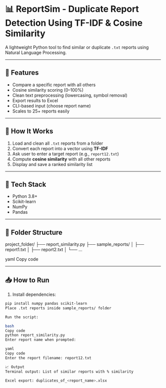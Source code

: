 # 📊 ReportSim - Duplicate Report Detection Using TF-IDF & Cosine Similarity

A lightweight Python tool to find similar or duplicate `.txt` reports using Natural Language Processing.

---

## 🚀 Features

- Compare a specific report with all others
- Cosine similarity scoring (0–100%)
- Clean text preprocessing (lowercasing, symbol removal)
- Export results to Excel
- CLI-based input (choose report name)
- Scales to 25+ reports easily

---

## 🧠 How It Works

1. Load and clean all `.txt` reports from a folder
2. Convert each report into a vector using **TF-IDF**
3. Ask user to enter a target report (e.g., `report12.txt`)
4. Compute **cosine similarity** with all other reports
5. Display and save a ranked similarity list

---

## 🧱 Tech Stack

- Python 3.8+
- Scikit-learn
- NumPy
- Pandas

---

## 📂 Folder Structure

project_folder/
├── report_similarity.py
├── sample_reports/
│ ├── report1.txt
│ ├── report2.txt
│ └── ...

yaml
Copy code

---

## 📥 How to Run

1. Install dependencies:
```bash
pip install numpy pandas scikit-learn
Place .txt reports inside sample_reports/ folder

Run the script:

bash
Copy code
python report_similarity.py
Enter report name when prompted:

yaml
Copy code
Enter the report filename: report12.txt

📈 Output
Terminal output: List of similar reports with % similarity

Excel export: duplicates_of_<report_name>.xlsx